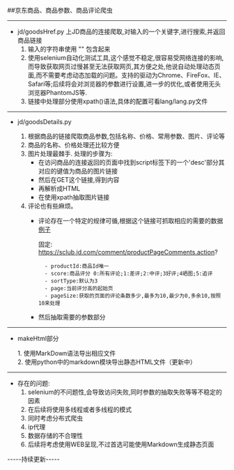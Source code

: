 ##京东商品、商品参数、商品评论爬虫

---
- jd/goodsHref.py 上JD商品的连接爬取,对输入的一个关键字,进行搜索,并返回商品链接
	1. 输入的字符串使用  "" 包含起来
	2. 使用selenium自动化测试工具,这个感觉不稳定,很容易受网络连接的影响,而导致获取网页过慢甚至无法获取网页,其方便之处,他说自动处理动态页面,而不需要考虑动态加载的问题。支持的驱动为Chrome、FireFox、IE、Safari等;后续将会对浏览器的参数进行设置,进一步的优化,或者使用无头浏览器PhantomJS等.
	3. 链接中处理部分使用xpath()语法,具体的配置可看lang/lang.py文件

---

- jd/goodsDetails.py


	1. 根据商品的链接爬取商品参数,包括名称、价格、常用参数、图片、评论等
	2. 商品的名称、价格处理还比较方便
 	3. 图片处理最棘手.
  		处理的步骤为:
     	- 在访问商品的连接返回的页面中找到script标签下的一个'desc'部分其对应的键值为商品的图片链接
    	- 然后在GET这个链接,得到内容
    	- 再解析成HTML
     	- 在使用xpath抽取图片链接
	4. 评论也有些麻烦。
     	- 评论存在一个特定的规律可循,根据这个链接可抓取相应的需要的数据
          [例子](https://sclub.jd.com/comment/productPageComments.action?productId=2402694&score=0&sortType=3&page=0&pageSize=10)

           固定: https://sclub.jd.com/comment/productPageComments.action?

        		- productId:商品Id唯一
        		- score:商品评分 0:所有评论;1:差评;2:中评;3好评;4晒图;5:追评
        		- sortType:默认为3
        		- page:当前评分高的起始页
        		- pageSize:获取的页面的评论条数多少,最多为10,最少为0,多余10,按照10来处理

    	- 然后抽取需要的参数部分

---

- makeHtml部分

	1\. 使用MarkDown语法导出相应文件  
	2\. 使用python中的markdown模块导出静态HTML文件（更新中）  
	

---
- 存在的问题:
    1. selenium的不问题性,会导致访问失败,同时参数的抽取失败等等不稳定的因素
    2. 在后续将使用多线程或者多线程的模式
    3. 同时考虑分布式爬虫
    4. ip代理
    5. 数据存储的不合理性
   	6. 后续将考虑使用WEB呈现,不过首选可能使用Markdown生成静态页面

-----持续更新-----